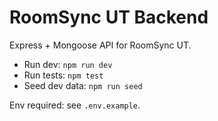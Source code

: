 # RoomSync UT Backend

Express + Mongoose API for RoomSync UT.

- Run dev: `npm run dev`
- Run tests: `npm test`
- Seed dev data: `npm run seed`

Env required: see `.env.example`. 